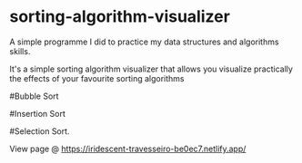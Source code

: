# sorting-algorithm-visualizer
A simple programme I did to practice my data structures and algorithms skills.

It's a simple sorting algorithm visualizer that allows you visualize practically the effects of your favourite sorting algorithms

#Bubble Sort

#Insertion Sort

#Selection Sort.

View page @ https://iridescent-travesseiro-be0ec7.netlify.app/
